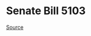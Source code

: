 # Senate Bill 5103

[Source](http://lawfilesext.leg.wa.gov/biennium/2023-24/Pdf/Bills/Senate%20Bills/5103.pdf)